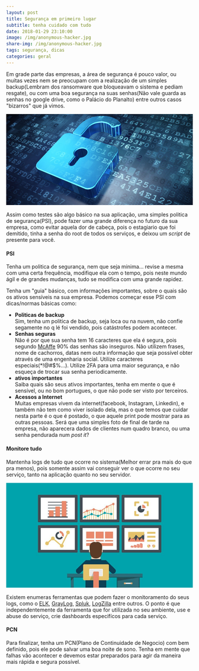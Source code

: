 ```yaml
---
layout: post
title: Segurança em primeiro lugar
subtitle: tenha cuidado com tudo
date: 2018-01-29 23:10:00
image: /img/anonymous-hacker.jpg
share-img: /img/anonymous-hacker.jpg
tags: segurança, dicas
categories: geral
---
```


Em grade parte das empresas, a área de segurança é pouco valor, ou muitas vezes nem se preocupam com a realização de um simples backup(Lembram dos ransomware que bloqueavam o sistema e pediam resgate), ou com uma boa segurança na suas senhas(Não vale guarda as senhas no google drive, como o Palácio do Planalto) entre outros casos "bizarros" que já vimos.

![Logs](/img/seguranca.jpg)

Assim como testes são algo básico na sua aplicação, uma simples politica de segurança(PSI), pode fazer uma grande diferença no futuro da sua empresa, como evitar aquela dor de cabeça, pois o estagiario que foi demitido, tinha a senha do root de todos os serviços, e deixou um *script* de presente para você.

#### PSI
Tenha um politica de segurança, nem que seja minima... revise a mesma com uma certa frequência, modifique ela com o tempo, pois neste mundo ágil e de grandes mudanças, tudo se modifica com uma grande rapidez.

Tenha um "guia" básico, com informações importantes, sobre o quais são os ativos sensíveis na sua empresa. Podemos começar esse PSI com dicas/normas básicas como:

+ **Politicas de backup**  
  Sim, tenha um politica de backup, seja loca ou na nuvem, não confie segamente no q lé foi vendido, pois catástrofes podem acontecer.
+ **Senhas seguras**  
  Não é por que sua senha tem 16 caracteres que ela é segura, pois segundo [McAffe](https://securingtomorrow.mcafee.com/consumer/family-safety/world-password-day/) 90% das senhas são inseguros. Não utilizem frases, nome de cachorros, datas nem outra informação que seja possível obter através de uma engenharia social. Utilize caracteres especiais(\*!@#$%...). Utilize 2FA para uma maior segurança, e não esqueça de trocar sua senha periodicamente.
+ **ativos importantes**  
  Saiba quais são seus ativos importantes, tenha em mente o que é sensível, ou no bom portugues, o que não pode ser visto por terceiros.
+ **Acessos a Internet**  
  Muitas empresas vivem da internet(facebook, Instagram, Linkedin), e também não tem como viver isolado dela, mas o que temos que cuidar nesta parte é o que é postado, o que aquele print pode mostrar para as outras pessoas. Será que uma simples foto de final de tarde na empresa, não aparecera dados de clientes num quadro branco, ou uma senha pendurada num *post it*?


#### Monitore tudo
Mantenha logs de tudo que ocorre no sistema(Melhor errar pra mais do que pra menos), pois somente assim vai conseguir ver o que ocorre no seu serviço, tanto na aplicação quanto no seu servidor.

![Logs](/img/logs.jpg)

Existem enumeras ferramentas que podem fazer o monitoramento do seus logs, como o [ELK](https://www.elastic.co/elk-stack), [GrayLog](https://www.graylog.org/), [Spluk](https://www.splunk.com/), [LogZilla](http://www.logzilla.net/) entre outros. O ponto é que independentemente da ferramenta que for utilizada no seu ambiente, use e abuse do serviço, crie dashboards especifícos para cada serviço.


#### PCN
Para finalizar, tenha um PCN(Plano de Continuidade de Negocio) com  bem definido, pois ele pode salvar uma boa noite de sono. Tenha em mente que falhas vão acontecer e devemos estar preparados para agir da maneira mais rápida e segura possível.
